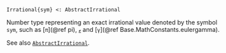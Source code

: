 ```
Irrational{sym} <: AbstractIrrational
```

Number type representing an exact irrational value denoted by the symbol `sym`, such as [`π`](@ref pi), [`ℯ`](@ref) and [`γ`](@ref Base.MathConstants.eulergamma).

See also [`AbstractIrrational`](@ref).
